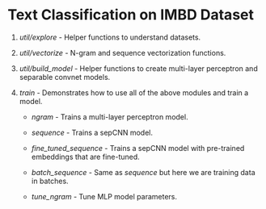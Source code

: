 # Text Classification on IMBD Dataset

1.  *util/explore* - Helper functions to understand datasets.

2.  *util/vectorize* - N-gram and sequence vectorization functions.

3.  *util/build_model* - Helper functions to create multi-layer perceptron and
    separable convnet models.

4.  *train* - Demonstrates how to use all of the above modules and train a
    model.

    + *ngram* - Trains a multi-layer perceptron model.

    + *sequence* - Trains a sepCNN model.

    + *fine_tuned_sequence* - Trains a sepCNN model with
    pre-trained embeddings that are fine-tuned.

    + *batch_sequence* - Same as *sequence* but here
    we are training data in batches.

    + *tune_ngram* - Tune MLP model parameters.

